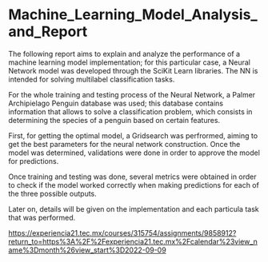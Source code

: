# Machine_Learning_Model_Analysis_and_Report

The following report aims to explain and analyze the performance of a machine learning model implementation; for this particular case, a Neural Network model was developed through the SciKit Learn libraries. The NN is intended for solving multilabel classification tasks.

For the whole training and testing process of the Neural Network, a Palmer Archipielago Penguin database was used; this database contains information that allows to solve a classification problem, which consists in determining the species of a penguin based on certain features.

First, for getting the optimal model, a Gridsearch was perfrormed, aiming to get the best parameters for the neural network construction. Once the model was determined, validations were done in order to approve the model for predictions.

Once training and testing was done, several metrics were obtained in order to check if the model worked correctly when making predictions for each of the three possible outputs.

Later on, details will be given on the implementation and each particula task that was performed.

https://experiencia21.tec.mx/courses/315754/assignments/9858912?return_to=https%3A%2F%2Fexperiencia21.tec.mx%2Fcalendar%23view_name%3Dmonth%26view_start%3D2022-09-09
